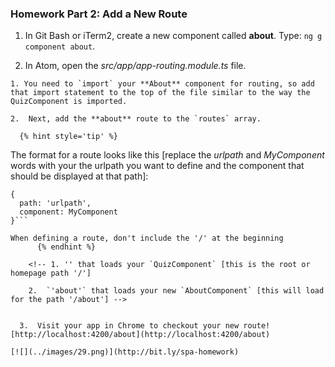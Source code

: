 ### Homework Part 2: Add a New Route

  1. In Git Bash or iTerm2, create a new component called **about**. Type: `ng g component about`.

  2. In Atom, open the _src/app/app-routing.module.ts_ file.

    1. You need to `import` your **About** component for routing, so add that import statement to the top of the file similar to the way the QuizComponent is imported.

    2.  Next, add the **about** route to the `routes` array.

      {% hint style='tip' %}
The format for a route looks like this [replace the _urlpath_ and _MyComponent_ words with your the urlpath you want to define and the component that should be displayed at that path]:

```
{
  path: 'urlpath',
  component: MyComponent
}```

When defining a route, don't include the '/' at the beginning
      {% endhint %}

    <!-- 1. '' that loads your `QuizComponent` [this is the root or homepage path '/']

    2.  `'about'` that loads your new `AboutComponent` [this will load for the path '/about'] -->


  3.  Visit your app in Chrome to checkout your new route!  [http://localhost:4200/about](http://localhost:4200/about)

[![](../images/29.png)](http://bit.ly/spa-homework)
